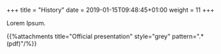 +++
title = "History"
date =  2019-01-15T09:48:45+01:00
weight = 11
+++

Lorem Ipsum.

{{%attachments title="Official presentation" style="grey" pattern=".*(pdf)"/%}}
